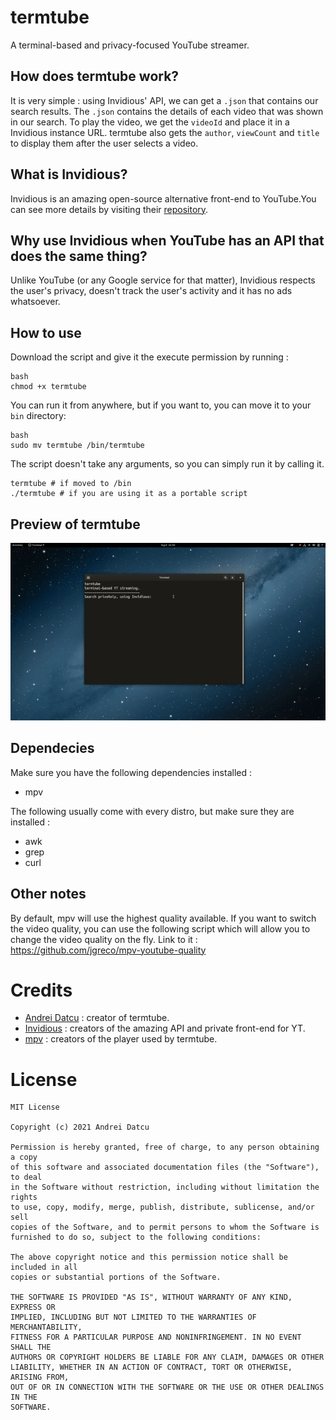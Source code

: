 # termtube
A terminal-based and privacy-focused YouTube streamer.

## How does termtube work?
It is very simple : using Invidious' API, we can get a `.json` that contains our search results. The `.json` contains the details of each video that was shown in our search. To play the video, we get the `videoId` and place it in a Invidious instance URL. termtube also gets the `author`, `viewCount` and `title` to display them after the user selects a video.

## What is Invidious?
Invidious is an amazing open-source alternative front-end to YouTube.You can see more details by visiting their [repository](https://github.com/iv-org/invidious).

## Why use Invidious when YouTube has an API that does the same thing?
Unlike YouTube (or any Google service for that matter), Invidious respects the user's privacy, doesn't track the user's activity and it has no ads whatsoever. 

## How to use
Download the script and give it the execute permission by running :
```
bash
chmod +x termtube
```
You can run it from anywhere, but if you want to, you can move it to your `bin` directory:
```
bash
sudo mv termtube /bin/termtube
```
The script doesn't take any arguments, so you can simply run it by calling it.
```
termtube # if moved to /bin
./termtube # if you are using it as a portable script
```
## Preview of termtube
 ![](termtube-preview.gif)
 
## Dependecies
Make sure you have the following dependencies installed :
- mpv

The following usually come with every distro, but make sure they are installed :
- awk
- grep
- curl

## Other notes
By default, mpv will use the highest quality available.
If you want to switch the video quality, you can use the following script
which will allow you to change the video quality on the fly. Link to it :
https://github.com/jgreco/mpv-youtube-quality

# Credits
 - [Andrei Datcu](https://datcuandrei.github.io) : creator of termtube.
 - [Invidious](https://github.com/iv-org/invidious) : creators of the amazing API and private front-end for YT.
 - [mpv](https://mpv.io/) : creators of the player used by termtube.
# License
```
MIT License

Copyright (c) 2021 Andrei Datcu

Permission is hereby granted, free of charge, to any person obtaining a copy
of this software and associated documentation files (the "Software"), to deal
in the Software without restriction, including without limitation the rights
to use, copy, modify, merge, publish, distribute, sublicense, and/or sell
copies of the Software, and to permit persons to whom the Software is
furnished to do so, subject to the following conditions:

The above copyright notice and this permission notice shall be included in all
copies or substantial portions of the Software.

THE SOFTWARE IS PROVIDED "AS IS", WITHOUT WARRANTY OF ANY KIND, EXPRESS OR
IMPLIED, INCLUDING BUT NOT LIMITED TO THE WARRANTIES OF MERCHANTABILITY,
FITNESS FOR A PARTICULAR PURPOSE AND NONINFRINGEMENT. IN NO EVENT SHALL THE
AUTHORS OR COPYRIGHT HOLDERS BE LIABLE FOR ANY CLAIM, DAMAGES OR OTHER
LIABILITY, WHETHER IN AN ACTION OF CONTRACT, TORT OR OTHERWISE, ARISING FROM,
OUT OF OR IN CONNECTION WITH THE SOFTWARE OR THE USE OR OTHER DEALINGS IN THE
SOFTWARE.

```
